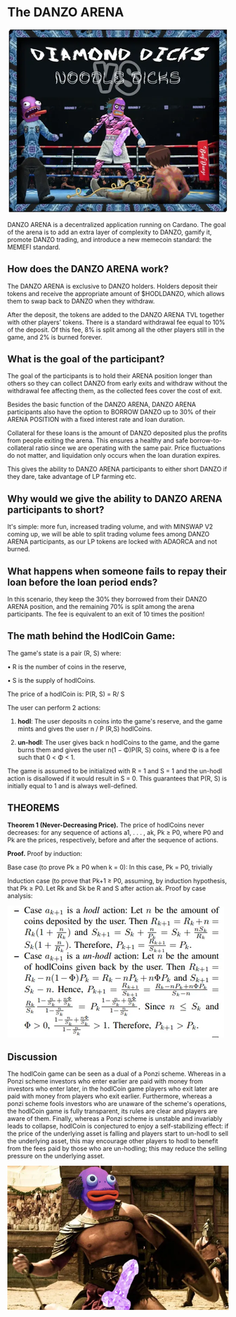 # The DANZO ARENA

![DANZO ARENA](../images/arena1.webp)

DANZO ARENA is a decentralized application running on Cardano. The goal of the arena is to add an extra layer of complexity to DANZO, gamify it, promote DANZO trading, and introduce a new memecoin standard: the MEMEFI standard.

## How does the DANZO ARENA work?

The DANZO ARENA is exclusive to DANZO holders. Holders deposit their tokens and receive the appropriate amount of $HODLDANZO, which allows them to swap back to DANZO when they withdraw.

After the deposit, the tokens are added to the DANZO ARENA TVL together with other players' tokens. There is a standard withdrawal fee equal to 10% of the deposit. Of this fee, 8% is split among all the other players still in the game, and 2% is burned forever.

## What is the goal of the participant?

The goal of the participants is to hold their ARENA position longer than others so they can collect DANZO from early exits and withdraw without the withdrawal fee affecting them, as the collected fees cover the cost of exit.

Besides the basic function of the DANZO ARENA, DANZO ARENA participants also have the option to BORROW DANZO up to 30% of their ARENA POSITION with a fixed interest rate and loan duration.

Collateral for these loans is the amount of DANZO deposited plus the profits from people exiting the arena. This ensures a healthy and safe borrow-to-collateral ratio since we are operating with the same pair. Price fluctuations do not matter, and liquidation only occurs when the loan duration expires.

This gives the ability to DANZO ARENA participants to either short DANZO if they dare, take advantage of LP farming etc.

## Why would we give the ability to DANZO ARENA participants to short?

It's simple: more fun, increased trading volume, and with MINSWAP V2 coming up, we will be able to split trading volume fees among DANZO ARENA participants, as our LP tokens are locked with ADAORCA and not burned.

## What happens when someone fails to repay their loan before the loan period ends?

In this scenario, they keep the 30% they borrowed from their DANZO ARENA position, and the remaining 70% is split among the arena participants. The fee is equivalent to an exit of 10 times the position!

## The math behind the HodlCoin Game:

The game's state is a pair (R, S) where:

• R is the number of coins in the reserve,

• S is the supply of hodlCoins.

The price of a hodlCoin is: P(R, S) = R/ S

The user can perform 2 actions:

1) **hodl**: The user deposits n coins into the game's reserve, and the game mints and gives the user n / P (R,S) hodlCoins.

2) **un-hodl**: The user gives back n hodlCoins to the game, and the game burns them and gives the user n(1 − Φ)P(R, S) coins, where Φ is a fee such that 0 < Φ < 1.

The game is assumed to be initialized with R = 1 and S = 1 and the un-hodl action is disallowed if it would result in S = 0. This guarantees that P(R, S) is initially equal to 1 and is always well-defined.

## THEOREMS

**Theorem 1 (Never-Decreasing Price).** The price of hodlCoins never decreases: for any sequence of actions a1, . . . , ak, Pk ≥ P0, where P0 and Pk are the prices, respectively, before and after the sequence of actions.

**Proof.** Proof by induction:

Base case (to prove Pk ≥ P0 when k = 0): In this case, Pk = P0, trivially

Induction case (to prove that Pk+1 ≥ P0, assuming, by induction hypothesis, that Pk ≥ P0. Let Rk and Sk be R and S after action ak. Proof by case analysis:

![Arena Math](../images/arena2.webp)

## Discussion

The hodlCoin game can be seen as a dual of a Ponzi scheme. Whereas in a Ponzi scheme investors who enter earlier are paid with money from investors who enter later, in the hodlCoin game players who exit later are paid with money from players who exit earlier. Furthermore, whereas a ponzi scheme fools investors who are unaware of the scheme's operations, the hodlCoin game is fully transparent, its rules are clear and players are aware of them. Finally, whereas a Ponzi scheme is unstable and invariably leads to collapse, hodlCoin is conjectured to enjoy a self-stabilizing effect: if the price of the underlying asset is falling and players start to un-hodl to sell the underlying asset, this may encourage other players to hodl to benefit from the fees paid by those who are un-hodling; this may reduce the selling pressure on the underlying asset.

![Arena Concept](../images/arena3.webp)
